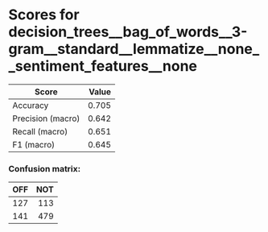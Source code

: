 # Scores for decision_trees__bag_of_words__3-gram__standard__lemmatize__none__sentiment_features__none
|      Score      |Value|
|-----------------|----:|
|Accuracy         |0.705|
|Precision (macro)|0.642|
|Recall (macro)   |0.651|
|F1 (macro)       |0.645|

### Confusion matrix:
|OFF|NOT|
|--:|--:|
|127|113|
|141|479|
